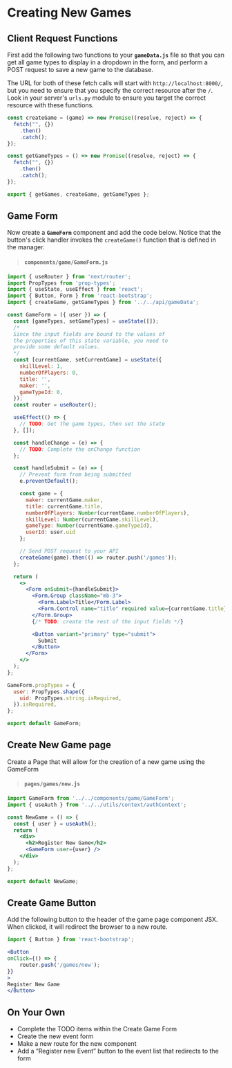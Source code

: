 # Creating New Games

## Client Request Functions

First add the following two functions to your **`gameData.js`** file so that you can get all game types to display in a dropdown in the form, and perform a POST request to save a new game to the database.

The URL for both of these fetch calls will start with `http://localhost:8000/`, but you need to ensure that you specify the correct resource after the `/`. Look in your server's `urls.py` module to ensure you target the correct resource with these functions.

```js
const createGame = (game) => new Promise((resolve, reject) => {
  fetch("", {})
    .then()
    .catch();
});

const getGameTypes = () => new Promise((resolve, reject) => {
  fetch("", {})
    .then()
    .catch();
});

export { getGames, createGame, getGameTypes };
```

## Game Form

Now create a **`GameForm`** component and add the code below. Notice that the button's click handler invokes the `createGame()` function that is defined in the manager.

> #### `components/game/GameForm.js`

```jsx
import { useRouter } from 'next/router';
import PropTypes from 'prop-types';
import { useState, useEffect } from 'react';
import { Button, Form } from 'react-bootstrap';
import { createGame, getGameTypes } from '../../api/gameData';

const GameForm = ({ user }) => {
  const [gameTypes, setGameTypes] = useState([]);
  /*
  Since the input fields are bound to the values of
  the properties of this state variable, you need to
  provide some default values.
  */
  const [currentGame, setCurrentGame] = useState({
    skillLevel: 1,
    numberOfPlayers: 0,
    title: '',
    maker: '',
    gameTypeId: 0,
  });
  const router = useRouter();

  useEffect(() => {
    // TODO: Get the game types, then set the state
  }, []);

  const handleChange = (e) => {
    // TODO: Complete the onChange function
  };

  const handleSubmit = (e) => {
    // Prevent form from being submitted
    e.preventDefault();

    const game = {
      maker: currentGame.maker,
      title: currentGame.title,
      numberOfPlayers: Number(currentGame.numberOfPlayers),
      skillLevel: Number(currentGame.skillLevel),
      gameType: Number(currentGame.gameTypeId),
      userId: user.uid
    };

    // Send POST request to your API
    createGame(game).then(() => router.push('/games'));
  };

  return (
    <>
      <Form onSubmit={handleSubmit}>
        <Form.Group className="mb-3">
          <Form.Label>Title</Form.Label>
          <Form.Control name="title" required value={currentGame.title} onChange={handleChange} />
        </Form.Group>
        {/* TODO: create the rest of the input fields */}

        <Button variant="primary" type="submit">
          Submit
        </Button>
      </Form>
    </>
  );
};

GameForm.propTypes = {
  user: PropTypes.shape({
    uid: PropTypes.string.isRequired,
  }).isRequired,
};

export default GameForm;
```

## Create New Game page

Create a Page that will allow for the creation of a new game using the GameForm

> #### `pages/games/new.js`

```jsx
import GameForm from '../../components/game/GameForm';
import { useAuth } from '../../utils/context/authContext';

const NewGame = () => {
  const { user } = useAuth();
  return (
    <div>
      <h2>Register New Game</h2>
      <GameForm user={user} />
    </div>
  );
};

export default NewGame;
```

## Create Game Button

Add the following button to the header of the game page component JSX. When clicked, it will redirect the browser to a new route.

```jsx
import { Button } from 'react-bootstrap';

<Button
onClick={() => {
    router.push('/games/new');
}}
>
Register New Game
</Button>
```

## On Your Own

- Complete the TODO items within the Create Game Form
- Create the new event form
- Make a new route for the new component
- Add a “Register new Event” button to the event list that redirects to the form
